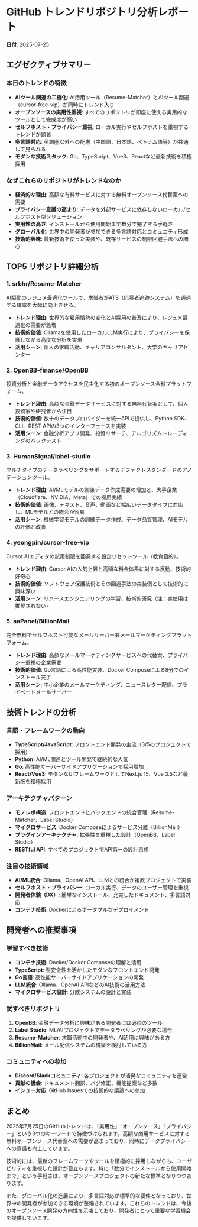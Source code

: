 # GitHub トレンドリポジトリ分析レポート

**日付**: 2025-07-25

## エグゼクティブサマリー

### 本日のトレンドの特徴
- **AIツール関連の二極化**: AI活用ツール（Resume-Matcher）とAIツール回避（cursor-free-vip）が同時にトレンド入り
- **オープンソースの実用性重視**: すべてのリポジトリが即座に使える実用的なツールとして完成度が高い
- **セルフホスト・プライバシー重視**: ローカル実行やセルフホストを重視するトレンドが顕著
- **多言語対応**: 英語圏以外への配慮（中国語、日本語、ベトナム語等）が共通して見られる
- **モダンな技術スタック**: Go、TypeScript、Vue3、Reactなど最新技術を積極採用

### なぜこれらのリポジトリがトレンドなのか
- **経済的な理由**: 高額な有料サービスに対する無料オープンソース代替案への需要
- **プライバシー意識の高まり**: データを外部サービスに依存しないローカル/セルフホスト型ソリューション
- **実用性の高さ**: インストールから使用開始まで数分で完了する手軽さ
- **グローバル化**: 世界中の開発者が参加できる多言語対応とコミュニティ形成
- **技術的興味**: 最新技術を使った実装や、既存サービスの制限回避手法への関心

## TOP5 リポジトリ詳細分析

### 1. srbhr/Resume-Matcher
AI駆動のレジュメ最適化ツールで、求職者がATS（応募者追跡システム）を通過する確率を大幅に向上させる。

- **トレンド理由**: 世界的な雇用情勢の変化とAI採用の普及により、レジュメ最適化の需要が急増
- **技術的価値**: Ollamaを使用したローカルLLM実行により、プライバシーを保護しながら高度な分析を実現
- **活用シーン**: 個人の求職活動、キャリアコンサルタント、大学のキャリアセンター

### 2. OpenBB-finance/OpenBB
投資分析と金融データアクセスを民主化する初のオープンソース金融プラットフォーム。

- **トレンド理由**: 高額な金融データサービスに対する無料代替案として、個人投資家や研究者から注目
- **技術的価値**: 数十のデータプロバイダーを統一APIで提供し、Python SDK、CLI、REST APIの3つのインターフェースを実装
- **活用シーン**: 金融分析アプリ開発、投資リサーチ、アルゴリズムトレーディングのバックテスト

### 3. HumanSignal/label-studio
マルチタイプのデータラベリングをサポートするデファクトスタンダードのアノテーションツール。

- **トレンド理由**: AI/MLモデルの訓練データ作成需要の増加と、大手企業（Cloudflare、NVIDIA、Meta）での採用実績
- **技術的価値**: 画像、テキスト、音声、動画など幅広いデータタイプに対応し、MLモデルとの統合が容易
- **活用シーン**: 機械学習モデルの訓練データ作成、データ品質管理、AIモデルの評価と改善

### 4. yeongpin/cursor-free-vip
Cursor AIエディタの試用制限を回避する設定リセットツール（教育目的）。

- **トレンド理由**: Cursor AIの人気上昇と高額な料金体系に対する反動、技術的好奇心
- **技術的価値**: ソフトウェア保護技術とその回避手法の実装例として技術的に興味深い
- **活用シーン**: リバースエンジニアリングの学習、技術的研究（注：実使用は推奨されない）

### 5. aaPanel/BillionMail
完全無料でセルフホスト可能なメールサーバー兼メールマーケティングプラットフォーム。

- **トレンド理由**: 高額なメールマーケティングサービスへの代替案、プライバシー重視の企業需要
- **技術的価値**: Go言語による高性能実装、Docker Composeによる8分でのインストール完了
- **活用シーン**: 中小企業のメールマーケティング、ニュースレター配信、プライベートメールサーバー

## 技術トレンドの分析

### 言語・フレームワークの動向
- **TypeScript/JavaScript**: フロントエンド開発の主流（3/5のプロジェクトで採用）
- **Python**: AI/ML関連とツール開発で継続的な人気
- **Go**: 高性能サーバーサイドアプリケーションで採用増加
- **React/Vue3**: モダンなUIフレームワークとしてNext.js 15、Vue 3.5など最新版を積極採用

### アーキテクチャパターン
- **モノレポ構造**: フロントエンドとバックエンドの統合管理（Resume-Matcher、Label Studio）
- **マイクロサービス**: Docker Composeによるサービス分離（BillionMail）
- **プラグインアーキテクチャ**: 拡張性を重視した設計（OpenBB、Label Studio）
- **RESTful API**: すべてのプロジェクトでAPI第一の設計思想

### 注目の技術領域
- **AI/ML統合**: Ollama、OpenAI API、LLMとの統合が複数プロジェクトで実装
- **セルフホスト・プライバシー**: ローカル実行、データのユーザー管理を重視
- **開発者体験（DX）**: 簡単なインストール、充実したドキュメント、多言語対応
- **コンテナ技術**: Dockerによるポータブルなデプロイメント

## 開発者への推奨事項

### 学習すべき技術
- **コンテナ技術**: Docker/Docker Composeの理解と活用
- **TypeScript**: 型安全性を活かしたモダンなフロントエンド開発
- **Go言語**: 高性能サーバーサイドアプリケーションの開発
- **LLM統合**: Ollama、OpenAI APIなどのAI技術の活用方法
- **マイクロサービス設計**: 分散システムの設計と実装

### 試すべきリポジトリ
1. **OpenBB**: 金融データ分析に興味がある開発者には必須のツール
2. **Label Studio**: ML/AIプロジェクトでデータラベリングが必要な場合
3. **Resume-Matcher**: 求職活動中の開発者や、AI活用に興味がある方
4. **BillionMail**: メール配信システムの構築を検討している方

### コミュニティへの参加
- **Discord/Slackコミュニティ**: 各プロジェクトが活発なコミュニティを運営
- **貢献の機会**: ドキュメント翻訳、バグ修正、機能提案など多数
- **イシュー対応**: GitHub Issuesでの技術的な議論への参加

## まとめ

2025年7月25日のGitHubトレンドは、「実用性」「オープンソース」「プライバシー」という3つのキーワードで特徴づけられます。高額な商用サービスに対する無料オープンソース代替案への需要が高まっており、同時にデータプライバシーへの意識も向上しています。

技術的には、最新のフレームワークやツールを積極的に採用しながらも、ユーザビリティを重視した設計が目立ちます。特に「数分でインストールから使用開始まで」という手軽さは、オープンソースプロジェクトの新たな標準となりつつあります。

また、グローバル化の進展により、多言語対応が標準的な要件となっており、世界中の開発者が参加できる環境が整備されています。これらのトレンドは、今後のオープンソース開発の方向性を示唆しており、開発者にとって重要な学習機会を提供しています。